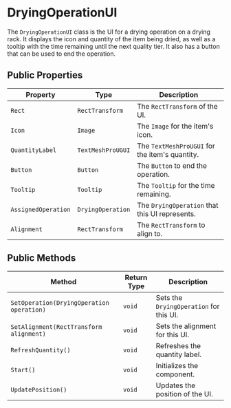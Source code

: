 # DryingOperationUI

The `DryingOperationUI` class is the UI for a drying operation on a drying rack. It displays the icon and quantity of the item being dried, as well as a tooltip with the time remaining until the next quality tier. It also has a button that can be used to end the operation.

## Public Properties

| Property            | Type              | Description                                      |
| ------------------- | ----------------- | ------------------------------------------------ |
| `Rect`              | `RectTransform`   | The `RectTransform` of the UI.                   |
| `Icon`              | `Image`           | The `Image` for the item's icon.                 |
| `QuantityLabel`     | `TextMeshProUGUI` | The `TextMeshProUGUI` for the item's quantity.   |
| `Button`            | `Button`          | The `Button` to end the operation.               |
| `Tooltip`           | `Tooltip`         | The `Tooltip` for the time remaining.            |
| `AssignedOperation` | `DryingOperation` | The `DryingOperation` that this UI represents.   |
| `Alignment`         | `RectTransform`   | The `RectTransform` to align to.                 |

## Public Methods

| Method                  | Return Type | Description                                      |
| ----------------------- | ----------- | ------------------------------------------------ |
| `SetOperation(DryingOperation operation)` | `void`      | Sets the `DryingOperation` for this UI.          |
| `SetAlignment(RectTransform alignment)` | `void`      | Sets the alignment for this UI.                  |
| `RefreshQuantity()`     | `void`      | Refreshes the quantity label.                    |
| `Start()`               | `void`      | Initializes the component.                       |
| `UpdatePosition()`      | `void`      | Updates the position of the UI.                  |

